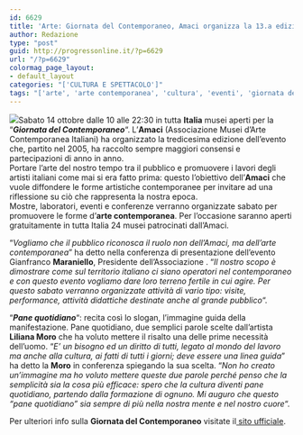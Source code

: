 ```yaml
---
id: 6629
title: 'Arte: Giornata del Contemporaneo, Amaci organizza la 13.a edizione'
author: Redazione
type: "post"
guid: http://progressonline.it/?p=6629
url: "/?p=6629"
colormag_page_layout:
- default_layout
categories: "['CULTURA E SPETTACOLO']"
tags: "['arte', 'arte contemporanea', 'cultura', 'eventi', 'giornata del contemporaneo', 'Italia', 'musei', 'Roma']"
---
```


![](https://progressonline.it/wp-content/uploads/2017/10/La-giornata-del-contemporaneo-di-AMACI-300x203.jpg)Sabato 14 ottobre dalle 10 alle 22:30 in tutta **Italia** musei aperti per la “***Giornata del Contemporaneo***“. L’**Amaci** (Associazione Musei d’Arte Contemporanea Italiani) ha organizzato la tredicesima edizione dell’evento che, partito nel 2005, ha raccolto sempre maggiori consensi e partecipazioni di anno in anno.  
Portare l’arte del nostro tempo tra il pubblico e promuovere i lavori degli artisti italiani come mai si era fatto prima: questo l’obiettivo dell’**Amaci** che vuole diffondere le forme artistiche contemporanee per invitare ad una riflessione su ciò che rappresenta la nostra epoca.  
Mostre, laboratori, eventi e conferenze verranno organizzate sabato per promuovere le forme d’**arte contemporanea**. Per l’occasione saranno aperti gratuitamente in tutta Italia 24 musei patrocinati dall’Amaci.

“*Vogliamo che il pubblico riconosca il ruolo non dell’Amaci, ma dell’arte contemporanea*” ha detto nella conferenza di presentazione dell’evento Gianfranco **Maraniello**, Presidente dell’Associazione . “*Il nostro scopo è dimostrare come sul territorio italiano ci siano operatori nel contemporaneo e con questo evento vogliamo dare loro terreno fertile in cui agire. Per questo sabato verranno organizzate attività di vario tipo: visite, performance, attività didattiche destinate anche al grande pubblico*“.

“***Pane quotidiano***“: recita così lo slogan, l’immagine guida della manifestazione. Pane quotidiano, due semplici parole scelte dall’artista **Liliana Moro** che ha voluto mettere il risalto una delle prime necessità dell’uomo. “*E’ un bisogno ed un diritto di tutti, legato al mondo del lavoro ma anche alla cultura, ai fatti di tutti i giorni; deve essere una linea guida*” ha detto la **Moro** in conferenza spiegando la sua scelta. “*Non ho creato un’immagine ma ho voluto mettere queste due parole perché penso che la semplicità sia la cosa più efficace: spero che la cultura diventi pane quotidiano, partendo dalla formazione di ognuno. Mi auguro che questo “pane quotidiano” sia sempre di più nella nostra mente e nel nostro cuore*“.

Per ulteriori info sulla **Giornata del Contemporaneo** visitate il[ sito ufficiale](https://www.amaci.org/gdc/tredicesima-edizione).